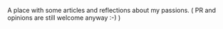 A place with some articles and reflections about my passions.
( PR and opinions are still welcome anyway :-) )
